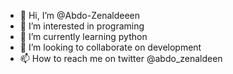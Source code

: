 - 👋 Hi, I’m @Abdo-Zenaldeeen
- 👀 I’m interested in programing
- 🌱 I’m currently learning python
- 💞️ I’m looking to collaborate on development
- 📫 How to reach me on twitter @abdo_zenaldeen

<!---
zenalX/zenalX is a ✨ special ✨ repository because its `README.md` (this file) appears on your GitHub profile.
You can click the Preview link to take a look at your changes.
--->
